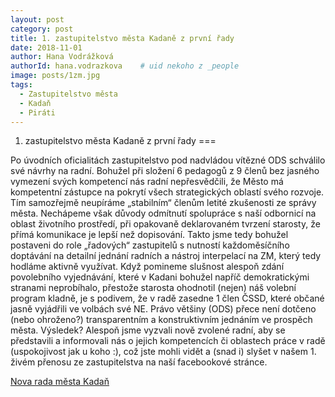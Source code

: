 ```yaml
---
layout: post
category: post
title: 1. zastupitelstvo města Kadaně z první řady 
date: 2018-11-01
author: Hana Vodrážková
authorId: hana.vodrazkova    # uid nekoho z _people
image: posts/1zm.jpg
tags:
  - Zastupitelstvo města
  - Kadaň
  - Piráti
---
```


1. zastupitelstvo města Kadaně z první řady 
===

Po úvodních oficialitách zastupitelstvo pod nadvládou vítězné ODS schválilo své návrhy na radní. Bohužel při složení 6 pedagogů z 9 členů bez jasného vymezení svých kompetencí nás radní nepřesvědčili, že Město má kompetentní zástupce na pokrytí všech strategických oblastí svého rozvoje. Tím samozřejmě neupíráme „stabilním“ členům letité zkušenosti ze správy města.
Nechápeme však důvody odmítnutí spolupráce s naší odbornicí na oblast životního prostředí, při opakovaně deklarovaném tvrzení starosty, že přímá komunikace je lepší než dopisování. 
Takto jsme tedy bohužel postaveni do role „řadových“ zastupitelů s nutností každoměsíčního doptávání na detailní jednání radních a nástroj interpelací na ZM, který tedy hodláme aktivně využívat.
Když pomineme slušnost alespoň zdání povolebního vyjednávání, které v Kadani bohužel napříč demokratickými stranami neprobíhalo, přestože starosta ohodnotil (nejen) náš volební program kladně, je s podivem, že v radě zasedne 1 člen ČSSD, které občané jasně vyjádřili ve volbách své NE.
Právo většiny (ODS) přece není dotčeno (nebo ohroženo?) transparentním a konstruktivním jednáním ve prospěch města.
Výsledek? Alespoň jsme vyzvali nově zvolené radní, aby se představili a informovali nás o jejich kompetencích či oblastech práce v radě (uspokojivost jak u koho :), což jste mohli vidět a (snad i) slyšet v našem 1. živém přenosu ze zastupitelstva na naší facebookové stránce.

[Nova rada města Kadaň](http://www.mesto-kadan.cz/podsekce-5/rada-mesta/) 
